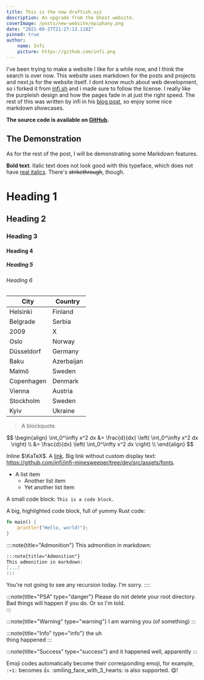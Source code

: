 ```yaml
---
title: This is the new draftish.xyz
description: An upgrade from the Ghost website.
coverImage: /posts/new-website/epiphany.png
date: "2021-09-27T21:27:13.118Z"
pinned: true
author:
    name: Infi
    picture: https://github.com/infi.png
---
```


I've been trying to make a website I like for a while now, and I think the search is over now. This website uses markdown for the posts and projects and next.js for the website itself. I dont know much about web development, so i forked it from [infi.sh](https://infi.sh) and i made sure to follow the license. I really like the purpleish design and how the pages fade in at just the right speed. The rest of this was written by infi in his [blog post](https://infi.sh/post/new-website), so enjoy some nice markdown showcases.
  
**The source code is available on [GitHub](https://github.com/leakyboi/narashini.xyz).**

## The Demonstration

As for the rest of the post, I will be demonstrating some Markdown features.

**Bold text**. Italic text does not look good with this typeface, which does not have [real italics](https://www.marksimonson.com/notebook/view/FakevsTrueItalics). There's ~~strikethrough~~, though.

# Heading 1
## Heading 2
### Heading 3
#### Heading 4
##### Heading 5
###### Heading 6

| City | Country |
| --- | --- |
| Helsinki | Finland |
| Belgrade | Serbia |
| 2009 | X |
| Oslo | Norway |
| Düsseldorf | Germany |
| Baku | Azerbaijan |
| Malmö | Sweden |
| Copenhagen | Denmark |
| Vienna | Austria |
| Stockholm | Sweden |
| Kyiv | Ukraine |

<!-- The table above is a mystery table of various cities and countries. However, upon closer inspection, we can see that the order stands for the cities and countries that hosted the Eurovision Song Contest, starting in 2007 until 2017. I was surprised how many people didn't know that. -->
<!-- I actually didnt, thank you Infi! -->

> A blockquote.

$$
\begin{align}
    \int_0^\infty x^2 dx &= \frac{d}{dx} \left( \int_0^\infty x^2 dx \right) \\
    &= \frac{d}{dx} \left( \int_0^\infty x^2 dx \right) \\
\end{align}
$$

Inline $\KaTeX$. A [link](https://github.com/infi). Big link without custom display text: https://github.com/infi/infi-minesweeper/tree/dev/src/assets/fonts.

 * A list item
    * Another list item
    * Yet another list item
 
A small code block: `This is a code block.`

A big, highlighted code block, full of yummy Rust code:
```rust
fn main() {
    println!("Hello, world!");
}
```

::::note{title="Admonition"}
This admonition in markdown:
```md
:::note{title="Admonition"}
This admonition in markdown:
[...]
:::
```
You're not going to see any recursion today. I'm sorry.
::::

:::note{title="PSA" type="danger"}
Please do not delete your root directory. Bad things will happen if you do. Or so I'm told.  
:::

:::note{title="Warning" type="warning"}
I am warning you (of something)
:::

:::note{title="Info" type="info"}
the uh  
thing happened
:::

:::note{title="Success" type="success"}
and it happened well, apparently
:::

Emoji codes automatically become their corresponding emoji, for example, `:+1:` becomes :+1:. :smiling_face_with_3_hearts: is also supported. :yum:!
